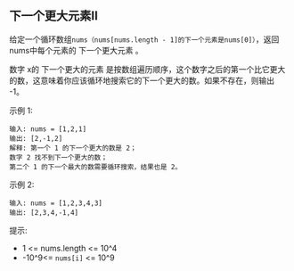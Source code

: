 ## 下一个更大元素II

给定一个循环数组`nums（nums[nums.length - 1]的下一个元素是nums[0]）`，返回nums中每个元素的 下一个更大元素 。

数字 x的 下一个更大的元素 是按数组遍历顺序，这个数字之后的第一个比它更大的数，这意味着你应该循环地搜索它的下一个更大的数。如果不存在，则输出 -1。



示例 1:
```
输入: nums = [1,2,1]
输出: [2,-1,2]
解释: 第一个 1 的下一个更大的数是 2；
数字 2 找不到下一个更大的数；
第二个 1 的下一个最大的数需要循环搜索，结果也是 2。
```

示例 2:

```
输入: nums = [1,2,3,4,3]
输出: [2,3,4,-1,4]
```

提示:

* 1 <= nums.length <= 10^4
* -10^9<= `nums[i]` <= 10^9